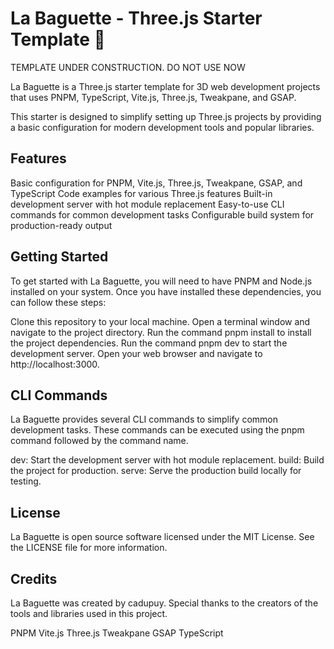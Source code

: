 # La Baguette - Three.js Starter Template 🥖

TEMPLATE UNDER CONSTRUCTION. DO NOT USE NOW 

La Baguette is a Three.js starter template for 3D web development projects that uses PNPM, TypeScript, Vite.js, Three.js, Tweakpane, and GSAP.

This starter is designed to simplify setting up Three.js projects by providing a basic configuration for modern development tools and popular libraries.

## Features

Basic configuration for PNPM, Vite.js, Three.js, Tweakpane, GSAP, and TypeScript
Code examples for various Three.js features
Built-in development server with hot module replacement
Easy-to-use CLI commands for common development tasks
Configurable build system for production-ready output

## Getting Started

To get started with La Baguette, you will need to have PNPM and Node.js installed on your system. Once you have installed these dependencies, you can follow these steps:

Clone this repository to your local machine.
Open a terminal window and navigate to the project directory.
Run the command pnpm install to install the project dependencies.
Run the command pnpm dev to start the development server.
Open your web browser and navigate to http://localhost:3000.

## CLI Commands

La Baguette provides several CLI commands to simplify common development tasks. These commands can be executed using the pnpm command followed by the command name.

dev: Start the development server with hot module replacement.
build: Build the project for production.
serve: Serve the production build locally for testing.

## License

La Baguette is open source software licensed under the MIT License. See the LICENSE file for more information.

## Credits

La Baguette was created by cadupuy. Special thanks to the creators of the tools and libraries used in this project.

PNPM
Vite.js
Three.js
Tweakpane
GSAP
TypeScript

